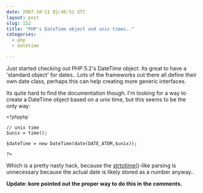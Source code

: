 ```yaml
---
date: 2007-10-21 02:46:51 UTC
layout: post
slug: 152
title: "PHP's DateTime object and unix times.."
categories:
  - php
  - datetime

---
```

<p>Just started checking out PHP 5.2's DateTime object. Its great to have a 'standard object' for dates.. Lots of the frameworks out there all define their own date class, perhaps this can help creating more generic interfaces.</p>

<p>Its quite hard to find the documentation though. I'm looking for a way to create a DateTime object based on a unix time, but this seems to be the only way:</p>

```
<?phpphp

// unix time
$unix = time();

$dateTime = new DateTime(date(DATE_ATOM,$unix));

?>
```

<p>Which is a pretty nasty hack, because the <a href="http://www.php.net/strtotime">strtotime()</a>-like parsing is unnecessary because the actual date is likely stored as a number anyway..</p> 

<p><b>Update: kore pointed out the proper way to do this in the comments.</b></p>
